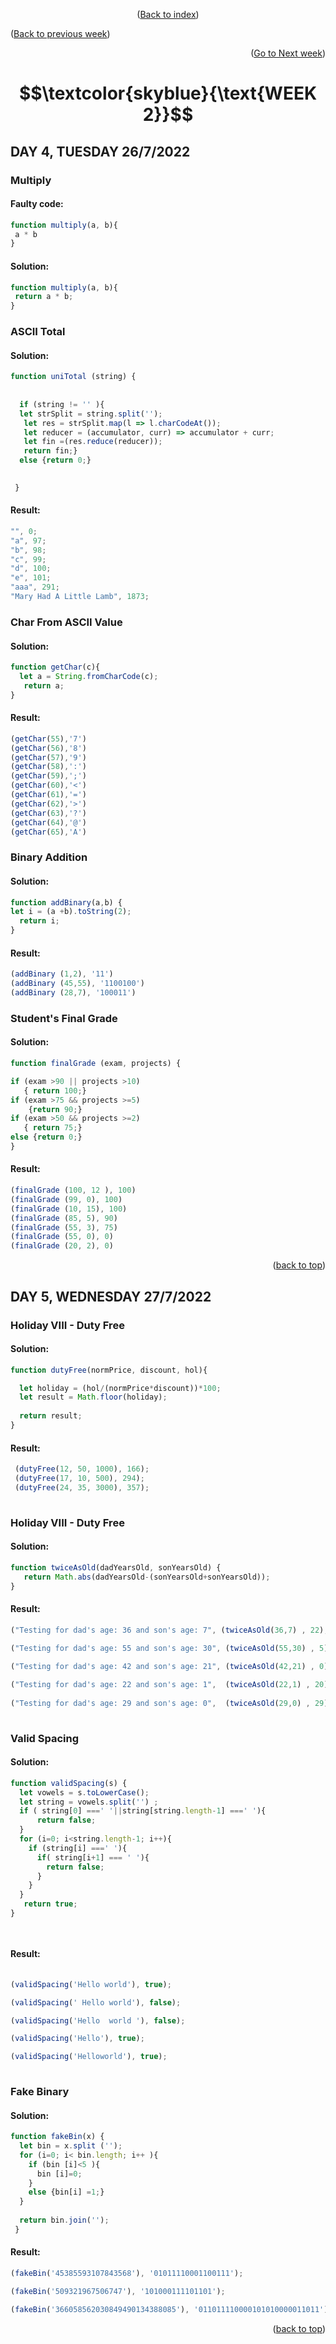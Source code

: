 <div id="top">
<p align="center">(<a href="https://github.com/javiarriagag/core-code-from-scratch-readme#readme">Back to index</a>)</p>
<p align="left">(<a href="https://github.com/javiarriagag/core-code-from-scratch-readme/blob/main/WEEK1.md">Back to previous week</a>)</p>
<p align="right">(<a href="https://github.com/javiarriagag/core-code-from-scratch-readme/blob/main/WEEK1.md">Go to Next week</a>)</p
</div>
 
<div id="title ">
 
#  $$\textcolor{skyblue}{\text{WEEK 2}}$$

</div>

## **DAY 4, TUESDAY 26/7/2022**


### **Multiply**<br>

#### Faulty code:
```javascript
function multiply(a, b){
 a * b
}
```




#### Solution:

```javascript
function multiply(a, b){
 return a * b;
}

``` 


### **ASCII Total**<br>

#### Solution:
```javascript
function uniTotal (string) {
  
  
  if (string != '' ){
  let strSplit = string.split('');
   let res = strSplit.map(l => l.charCodeAt());
   let reducer = (accumulator, curr) => accumulator + curr;
   let fin =(res.reduce(reducer));
   return fin;}
  else {return 0;}
  

 }

```

#### Result:

```javascript
"", 0;
"a", 97;
"b", 98;
"c", 99;
"d", 100;
"e", 101;
"aaa", 291;
"Mary Had A Little Lamb", 1873;
```



### **Char From ASCII Value**<br>

#### Solution:
```javascript
function getChar(c){
  let a = String.fromCharCode(c);
   return a;
}
```

#### Result:

```javascript
(getChar(55),'7')
(getChar(56),'8')
(getChar(57),'9')
(getChar(58),':')
(getChar(59),';')
(getChar(60),'<')
(getChar(61),'=')
(getChar(62),'>')
(getChar(63),'?')
(getChar(64),'@')
(getChar(65),'A')
```


### **Binary Addition**<br>

#### Solution:
```javascript
function addBinary(a,b) {
let i = (a +b).toString(2);
  return i;
}

```

#### Result:

```javascript
(addBinary (1,2), '11')
(addBinary (45,55), '1100100')
(addBinary (28,7), '100011')
```


### **Student's Final Grade**<br>

#### Solution:
```javascript
function finalGrade (exam, projects) {

if (exam >90 || projects >10)
   { return 100;} 
if (exam >75 && projects >=5)
    {return 90;}
if (exam >50 && projects >=2)
   { return 75;} 
else {return 0;}
}
```

#### Result:

```javascript
(finalGrade (100, 12 ), 100)
(finalGrade (99, 0), 100)
(finalGrade (10, 15), 100)
(finalGrade (85, 5), 90)
(finalGrade (55, 3), 75)
(finalGrade (55, 0), 0)
(finalGrade (20, 2), 0)
```
<p align="right">(<a href="#top">back to top</a>)</p>

## **DAY 5, WEDNESDAY 27/7/2022**


### **Holiday VIII - Duty Free**<br>

#### Solution:
```javascript
function dutyFree(normPrice, discount, hol){

  let holiday = (hol/(normPrice*discount))*100;
  let result = Math.floor(holiday);
  
  return result;
}
```

#### Result:

```javascript
 (dutyFree(12, 50, 1000), 166);
 (dutyFree(17, 10, 500), 294);
 (dutyFree(24, 35, 3000), 357); 
 
```
 
 ### **Holiday VIII - Duty Free**<br>

#### Solution:
```javascript
function twiceAsOld(dadYearsOld, sonYearsOld) {
   return Math.abs(dadYearsOld-(sonYearsOld+sonYearsOld));
}
```

#### Result:

```javascript
("Testing for dad's age: 36 and son's age: 7", (twiceAsOld(36,7) , 22);
 
("Testing for dad's age: 55 and son's age: 30", (twiceAsOld(55,30) , 5);

("Testing for dad's age: 42 and son's age: 21", (twiceAsOld(42,21) , 0);

("Testing for dad's age: 22 and son's age: 1",  (twiceAsOld(22,1) , 20);
 
("Testing for dad's age: 29 and son's age: 0",  (twiceAsOld(29,0) , 29);
 
 ```
 
  ### **Valid Spacing**<br>

#### Solution:
```javascript
function validSpacing(s) {
  let vowels = s.toLowerCase();
  let string = vowels.split('') ;
  if ( string[0] ===' '||string[string.length-1] ===' '){
      return false;
  }
  for (i=0; i<string.length-1; i++){
    if (string[i] ===' '){
      if( string[i+1] === ' '){
        return false;
      } 
    }
  }
   return true;
}

  
```

#### Result:

```javascript
                               
(validSpacing('Hello world'), true);

(validSpacing(' Hello world'), false);

(validSpacing('Hello  world '), false);

(validSpacing('Hello'), true);

(validSpacing('Helloworld'), true);                               
                               
 ```
 
   ### **Fake Binary**<br>

#### Solution:
```javascript
function fakeBin(x) {
  let bin = x.split ('');
  for (i=0; i< bin.length; i++ ){
    if (bin [i]<5 ){
      bin [i]=0;
    }
    else {bin[i] =1;}
  }
  
  return bin.join('');
 }
```

#### Result:

```javascript
(fakeBin('45385593107843568'), '01011110001100111');

(fakeBin('509321967506747'), '101000111101101'); 

(fakeBin('366058562030849490134388085'), '011011110000101010000011011');
 ```
<p align="right">(<a href="#top">back to top</a>)</p>
